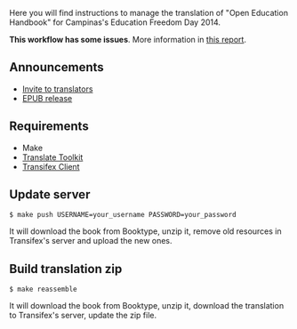 Here you will find instructions to manage the translation of "Open Education
Handbook" for Campinas's Education Freedom Day 2014.

**This workflow has some issues**. More information in [this
report](http://ftb.rgaiacs.com/2014/01/24/booktype_and_transifex.html).

Announcements
-------------

- [Invite to
  translators](http://education.okfn.org/portuguese-translation-of-open-education-handbook/)
- [EPUB release](http://education.okfn.org/manual-de-educacao-aberta/)

Requirements
------------

- Make
- [Translate
  Toolkit](http://docs.translatehouse.org/projects/translate-toolkit/en/latest/installation.html)
- [Transifex
  Client](http://support.transifex.com/customer/portal/articles/995605-installation)

Update server
-------------

~~~
$ make push USERNAME=your_username PASSWORD=your_password
~~~

It will download the book from Booktype, unzip it, remove old resources in
Transifex's server and upload the new ones.

Build translation zip
---------------------

~~~
$ make reassemble
~~~

It will download the book from Booktype, unzip it, download the translation to
Transifex's server, update the zip file.
